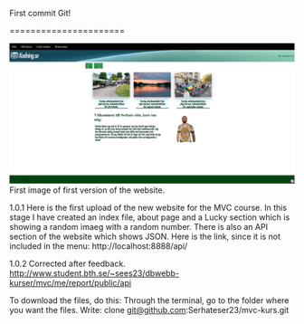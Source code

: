 First commit Git!

======================

![screenshot](assets/images/screen.png)
First image of first version of the website.

1.0.1
Here is the first upload of the new website for the MVC course.
In this stage I have created an index file, about page and a Lucky section which is showing a random imaeg with a random number.
There is also an API section of the website which shows JSON.
Here is the link, since it is not included in the menu:
http://localhost:8888/api/

1.0.2
Corrected after feedback.
http://www.student.bth.se/~sees23/dbwebb-kurser/mvc/me/report/public/api

To download the files, do this:
Through the terminal, go to the folder where you want the files.
Write:
clone git@github.com:Serhateser23/mvc-kurs.git


